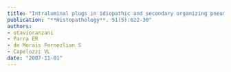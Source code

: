 ```yaml
---
title: "Intraluminal plugs in idiopathic and secondary organizing pneumonia: repair or remodelling?"
publication: "**Histopathology**. 51(5):622-30"
authors:
- otavioranzani
- Parra ER
- de Morais Fernezlian S
- Capelozzi VL
date: "2007-11-01"
---
```

